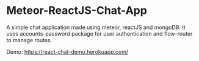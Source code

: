 # Meteor-ReactJS-Chat-App

A simple chat application made using meteor, reactJS and mongoDB.
It uses accounts-password package for user authentication and flow-router to manage routes.

Demo: https://react-chat-demo.herokuapp.com/
